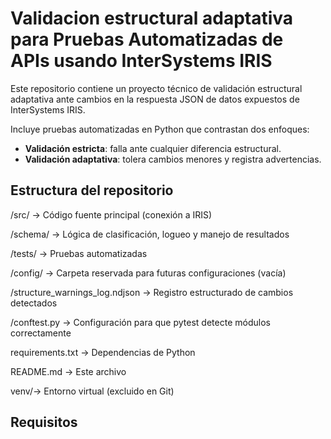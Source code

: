 # Validacion estructural adaptativa para Pruebas Automatizadas de APIs usando InterSystems IRIS

Este repositorio contiene un proyecto técnico de validación estructural adaptativa ante cambios en la respuesta JSON de datos expuestos de InterSystems IRIS.

Incluye pruebas automatizadas en Python que contrastan dos enfoques:

- **Validación estricta**: falla ante cualquier diferencia estructural.
- **Validación adaptativa**: tolera cambios menores y registra advertencias.


## Estructura del repositorio

/src/ → Código fuente principal (conexión a IRIS)

/schema/ → Lógica de clasificación, logueo y manejo de resultados

/tests/ → Pruebas automatizadas

/config/ → Carpeta reservada para futuras configuraciones (vacía)

/structure_warnings_log.ndjson → Registro estructurado de cambios detectados

/conftest.py → Configuración para que pytest detecte módulos correctamente

requirements.txt → Dependencias de Python

README.md → Este archivo

venv/→ Entorno virtual (excluido en Git)

## Requisitos

- Tener una instancia de IRIS corriendo (local o remota)
- Python 3.8+
- Acceso de lectura a la base IRIS (con usuario, host y puerto)

### Base de datos IRIS

Este proyecto utiliza una instancia local de InterSystems IRIS en Docker para simular una base de datos con datos reales expuestos como JSON.
Podés correrlo de dos maneras:

1. **Manual** (como se hizo en este MVP):
Podés correr una imagen de IRIS manualmente desde Docker para simular la base de datos.

2. **Con `docker-compose`** *(opcional, no incluido en este repo)*:
Si queres automatizar la ejecución, podés crear un archivo docker-compose.yml por tu cuenta.
  
## Instalación

1. git clone https://github.com/danielaeche/resilient-api-test.git

2. pip install -r requirements.txt

## Cómo ejecutar las pruebas
Desde la raíz del proyecto:

    pytest -s tests/test_api_strict.py
    pytest -rA tests/test_api_adaptive.py

### Descripción de tests:
- /tests/test_api_strict.py: Test que falla ante cualquier diferencia con la estructura esperada.

- /tests/test_api_adaptive.py: Test que valida la estructura de forma adaptativa, clasifica el cambio como stable, acceptable o critical y guarda trazabilidad en formato NDJSON.

## Notas sobre diseño
Esta implementación usa una clase ObjectScript como capa intermedia para estructurar los datos en JSON.
Por restricciones de entorno, no se utilizó acceso directo a las tablas mediante Python DB API, lo cual sería el enfoque ideal para validar en tiempo real la estructura del sistema.

## Autoría

Este proyecto fue desarrollado como parte del concurso técnico de InterSystems 2025.

🔗 Enlace al artículo completo: 
